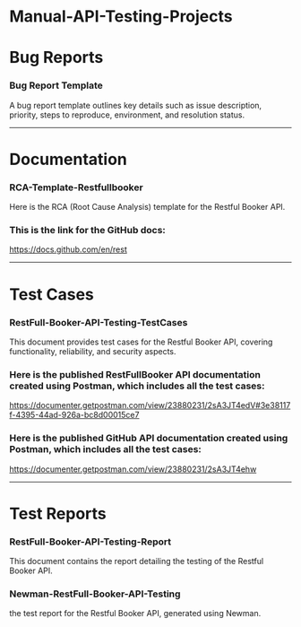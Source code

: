 # Manual-API-Testing-Projects

# Bug Reports
 
 ### Bug Report Template
 A bug report template outlines key details such as issue description, 
 priority, steps to reproduce, environment, and resolution status.

_____________________________________________________________________________________

# Documentation
### RCA-Template-Restfullbooker
Here is the RCA (Root Cause Analysis) template for the Restful Booker API.

### This is the link for the GitHub docs: 
https://docs.github.com/en/rest

 _____________________________________________________________________________________

# Test Cases



 ### RestFull-Booker-API-Testing-TestCases
 This document provides  test cases for the Restful Booker API, covering functionality, reliability, and security aspects.

### Here is the published  RestFullBooker API documentation created using Postman, which includes all the test cases:
https://documenter.getpostman.com/view/23880231/2sA3JT4edV#3e38117f-4395-44ad-926a-bc8d00015ce7

### Here is the published  GitHub API documentation created using Postman, which includes all the test cases:
 https://documenter.getpostman.com/view/23880231/2sA3JT4ehw


_____________________________________________________________________________________
  
# Test Reports

  ### RestFull-Booker-API-Testing-Report
  This document contains the report detailing the testing of the Restful Booker API.
  
  ### Newman-RestFull-Booker-API-Testing
  the test report for the Restful Booker API, generated using Newman.
